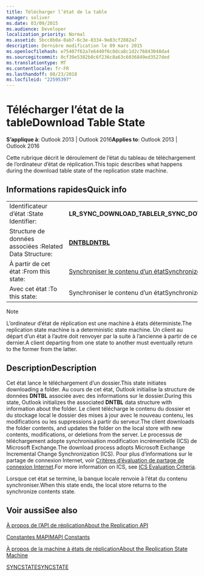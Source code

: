 ```yaml
---
title: Télécharger l’état de la table
manager: soliver
ms.date: 03/09/2015
ms.audience: Developer
localization_priority: Normal
ms.assetid: 5bcc8b0a-0ab7-6c3e-8334-9e83cf2882a7
description: Dernière modification le 09 mars 2015
ms.openlocfilehash: e75407f62a7e6440f6c8dca8c1d2c76843048da4
ms.sourcegitcommit: 0cf39e5382b8c6f236c8a63c6036849ed3527ded
ms.translationtype: MT
ms.contentlocale: fr-FR
ms.lasthandoff: 08/23/2018
ms.locfileid: "22595397"
---
```

# <a name="download-table-state"></a><span data-ttu-id="ac272-103">Télécharger l’état de la table</span><span class="sxs-lookup"><span data-stu-id="ac272-103">Download Table State</span></span>

  
  
<span data-ttu-id="ac272-104">**S’applique à**: Outlook 2013 | Outlook 2016</span><span class="sxs-lookup"><span data-stu-id="ac272-104">**Applies to**: Outlook 2013 | Outlook 2016</span></span> 
  
 <span data-ttu-id="ac272-105">Cette rubrique décrit le déroulement de l’état du tableau de téléchargement de l’ordinateur d’état de réplication.</span><span class="sxs-lookup"><span data-stu-id="ac272-105">This topic describes what happens during the download table state of the replication state machine.</span></span> 
  
## <a name="quick-info"></a><span data-ttu-id="ac272-106">Informations rapides</span><span class="sxs-lookup"><span data-stu-id="ac272-106">Quick info</span></span>

|||
|:-----|:-----|
|<span data-ttu-id="ac272-107">Identificateur d’état :</span><span class="sxs-lookup"><span data-stu-id="ac272-107">State Identifier:</span></span>  <br/> |<span data-ttu-id="ac272-108">**LR_SYNC_DOWNLOAD_TABLE**</span><span class="sxs-lookup"><span data-stu-id="ac272-108">**LR_SYNC_DOWNLOAD_TABLE**</span></span> <br/> |
|<span data-ttu-id="ac272-109">Structure de données associées :</span><span class="sxs-lookup"><span data-stu-id="ac272-109">Related Data Structure:</span></span>  <br/> |<span data-ttu-id="ac272-110">**[DNTBL](dntbl.md)**</span><span class="sxs-lookup"><span data-stu-id="ac272-110">**[DNTBL](dntbl.md)**</span></span> <br/> |
|<span data-ttu-id="ac272-111">À partir de cet état :</span><span class="sxs-lookup"><span data-stu-id="ac272-111">From this state:</span></span>  <br/> |[<span data-ttu-id="ac272-112">Synchroniser le contenu d’un état</span><span class="sxs-lookup"><span data-stu-id="ac272-112">Synchronize contents state</span></span>](synchronize-contents-state.md) <br/> |
|<span data-ttu-id="ac272-113">Avec cet état :</span><span class="sxs-lookup"><span data-stu-id="ac272-113">To this state:</span></span>  <br/> |<span data-ttu-id="ac272-114">Synchroniser le contenu d’un état</span><span class="sxs-lookup"><span data-stu-id="ac272-114">Synchronize contents state</span></span>  <br/> |
   
> [!NOTE]
> <span data-ttu-id="ac272-115">L’ordinateur d’état de réplication est une machine à états déterministe.</span><span class="sxs-lookup"><span data-stu-id="ac272-115">The replication state machine is a deterministic state machine.</span></span> <span data-ttu-id="ac272-116">Un client au départ d’un état à l’autre doit renvoyer par la suite à l’ancienne à partir de ce dernier.</span><span class="sxs-lookup"><span data-stu-id="ac272-116">A client departing from one state to another must eventually return to the former from the latter.</span></span> 
  
## <a name="description"></a><span data-ttu-id="ac272-117">Description</span><span class="sxs-lookup"><span data-stu-id="ac272-117">Description</span></span>

<span data-ttu-id="ac272-118">Cet état lance le téléchargement d’un dossier.</span><span class="sxs-lookup"><span data-stu-id="ac272-118">This state initiates downloading a folder.</span></span> <span data-ttu-id="ac272-119">Au cours de cet état, Outlook initialise la structure de données **DNTBL** associée avec des informations sur le dossier.</span><span class="sxs-lookup"><span data-stu-id="ac272-119">During this state, Outlook initializes the associated **DNTBL** data structure with information about the folder.</span></span> <span data-ttu-id="ac272-120">Le client télécharge le contenu du dossier et du stockage local le dossier des mises à jour avec le nouveau contenu, les modifications ou les suppressions à partir du serveur.</span><span class="sxs-lookup"><span data-stu-id="ac272-120">The client downloads the folder contents, and updates the folder on the local store with new contents, modifications, or deletions from the server.</span></span> <span data-ttu-id="ac272-121">Le processus de téléchargement adopte synchronisation modification incrémentielle (ICS) de Microsoft Exchange.</span><span class="sxs-lookup"><span data-stu-id="ac272-121">The download process adopts Microsoft Exchange Incremental Change Synchronization (ICS).</span></span> <span data-ttu-id="ac272-122">Pour plus d’informations sur le partage de connexion Internet, voir [Critères d’évaluation de partage de connexion Internet](http://msdn.microsoft.com/en-us/library/aa579252%28EXCHG.80%29.aspx).</span><span class="sxs-lookup"><span data-stu-id="ac272-122">For more information on ICS, see [ICS Evaluation Criteria](http://msdn.microsoft.com/en-us/library/aa579252%28EXCHG.80%29.aspx).</span></span>
  
<span data-ttu-id="ac272-123">Lorsque cet état se termine, la banque locale renvoie à l’état du contenu synchroniser.</span><span class="sxs-lookup"><span data-stu-id="ac272-123">When this state ends, the local store returns to the synchronize contents state.</span></span>
  
## <a name="see-also"></a><span data-ttu-id="ac272-124">Voir aussi</span><span class="sxs-lookup"><span data-stu-id="ac272-124">See also</span></span>



[<span data-ttu-id="ac272-125">À propos de l’API de réplication</span><span class="sxs-lookup"><span data-stu-id="ac272-125">About the Replication API</span></span>](about-the-replication-api.md)
  
[<span data-ttu-id="ac272-126">Constantes MAPI</span><span class="sxs-lookup"><span data-stu-id="ac272-126">MAPI Constants</span></span>](mapi-constants.md)
  
[<span data-ttu-id="ac272-127">À propos de la machine à états de réplication</span><span class="sxs-lookup"><span data-stu-id="ac272-127">About the Replication State Machine</span></span>](about-the-replication-state-machine.md)
  
[<span data-ttu-id="ac272-128">SYNCSTATE</span><span class="sxs-lookup"><span data-stu-id="ac272-128">SYNCSTATE</span></span>](syncstate.md)

